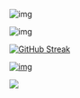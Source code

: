 

![img](https://profile-counter.glitch.me/hkaa0/count.svg?alt=hkaa0&Location=align_center&Visitor's_Count)

![img](https://m.360buyimg.com/babel/jfs/t1/112601/18/30214/11308/62e145b8Ea9b313d4/ef941f959660b9c0.jpg) 

[![GitHub Streak](http://github-readme-streak-stats.herokuapp.com?user=hkaa0&theme=github-light&hide_border=true&date_format=j%20M%5B%20Y%5D&locale=zh)](https://github.com/hkaa0/hkaa0)

[![img](https://github-readme-stats.vercel.app/api?username=hkaa0&show_icons=true&icon_color=FF10B4A0&text_color=718096&bg_color=ffffff&hide_title=true)](https://github.com/hkaa0/hkaa0)

![]( https://visitor-badge.glitch.me/badge?page_id=hkaa0) 
